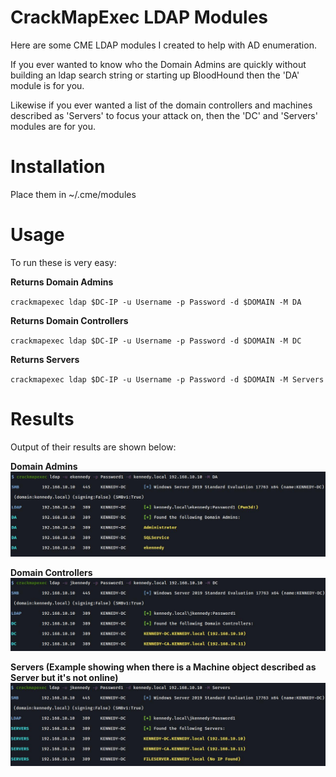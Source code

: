 # CrackMapExec LDAP Modules
Here are some CME LDAP modules I created to help with AD enumeration. 

If you ever wanted to know who the Domain Admins are quickly without building an ldap search string or starting up BloodHound then the 'DA' module is for you. 

Likewise if you ever wanted a list of the domain controllers and machines described as 'Servers' to focus your attack on, then the 'DC' and 'Servers' modules are for you. 

# Installation

Place them in ~/.cme/modules

# Usage

To run these is very easy:

**Returns Domain Admins**

`crackmapexec ldap $DC-IP -u Username -p Password -d $DOMAIN -M DA`

**Returns Domain Controllers**

`crackmapexec ldap $DC-IP -u Username -p Password -d $DOMAIN -M DC`

**Returns Servers**

`crackmapexec ldap $DC-IP -u Username -p Password -d $DOMAIN -M Servers`

# Results

Output of their results are shown below:

**Domain Admins**
<img alt="da" src="/images/DA.jpg"/>

**Domain Controllers**
<img alt="da" src="/images/DC.jpg"/>

**Servers (Example showing when there is a Machine object described as Server but it's not online)**
<img alt="da" src="/images/Servers.jpg"/>
